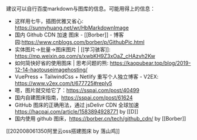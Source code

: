 建议可以自行百度markdown与图库的信息。可能用得上的信息：
- 这样用七牛，插图优雅又省心: https://sunnyhuang.net/wr/HbMarkdownImage 
- 国内 Github CDN 加速 图床 - [[Borber]] - 博客园:https://www.cnblogs.com/borber/p/GithubPic.html
- 实体图片→批量→图床图片 | [[学习骇客]]: https://mp.weixin.qq.com/s/xwbKH9Z3xOaZ_cHAzvh2Kw
- 如何简快好省的使用图床 | 思考问题的熊: https://kaopubear.top/blog/2019-12-14-haotouseimagehosting/
- VuePress + TailwindCss + Netlify 重写个人独立博客 - V2EX: https://www.v2ex.com/t/677725#reply5
- 嗯，图片就交给它了：https://sspai.com/post/40499
- 国内自建图床指南，https://sspai.com/post/61624
- GitHub 图床的正确用法，通过 jsDelivr CDN 全球加速 https://hacpai.com/article/1583894928771 by [[D]]
- 国内使用 github 图床，https://borber.cn/tech/github_cdn/ by [[Borber]]

[[202008061350阿里云oss搭建图床 by 落山鸡]]